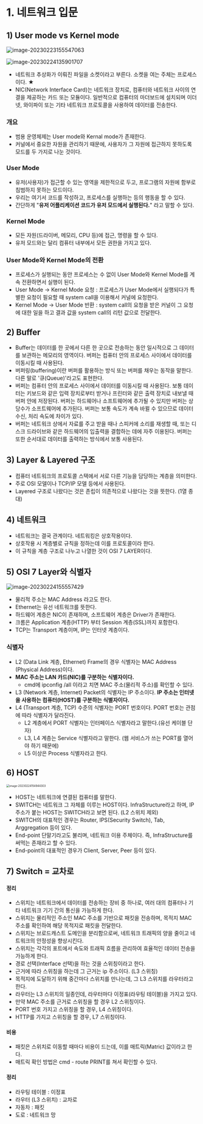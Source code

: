# 1. 네트워크 입문



## 1) User mode vs Kernel mode

![image-20230223155547063](C:\Users\dj930\OneDrive\사진\Typora\image-20230223155547063.png)

![image-20230224135901707](../../../../../../사진/Typora/image-20230224135901707.png)

- 네트워크 추상화가 이뤄진 파일을 소켓이라고 부른다. 소켓을 여는 주체는 프로세스이다. ★
- NIC(Network Interface Card)는 네트워크 장치로, 컴퓨터와 네트워크 사이의 연결을 제공하는 카드 또는 모듈이다. 일반적으로 컴퓨터의 마더보드에 설치되며 이더넷, 와이파이 또는 기타 네트워크 프로토콜을 사용하여 데이터를 전송한다.

### 개요

- 범용 운영체제는 User mode와 Kernal mode가 존재한다.
- 커널에서 중요한 자원을 관리하기 때문에, 사용자가 그 자원에 접근하지 못하도록 모드를 두 가지로 나눈 것이다.

### User Mode

- 유저(사용자)가 접근할 수 있는 영역을 제한적으로 두고, 프로그램의 자원에 함부로 침범하지 못하는 모드이다.
- 우리는 여기서 코드를 작성하고, 프로세스를 실행하는 등의 행동을 할 수 있다.
- 간단하게 "**유저 어플리케이션 코드가 유저 모드에서 실행된다.**" 라고 말할 수 있다.

### Kernel Mode

- 모든 자원(드라이버, 메모리, CPU 등)에 접근, 명령을 할 수 있다.
- 유저 모드와는 달리 컴퓨터 내부에서 모든 권한을 가지고 있다.

### User Mode와 Kernel Mode의 전환

- 프로세스가 실행되는 동안 프로세스는 수 없이 User Mode와 Kernel Mode를 계속 전환하면서 실행이 된다.
- User Mode -> Kernel Mode 요청 : 프로세스가 User Mode에서 실행되다가 특별한 요청이 필요할 때 system call을 이용해서 커널에 요청한다.
- Kernel Mode -> User Mode 반환 : system call의 요청을 받은 커널이 그 요청에 대한 일을 하고 결과 값을 system call의 리턴 값으로 전달한다.



## 2) Buffer

- Buffer는 데이터를 한 곳에서 다른 한 곳으로 전송하는 동안 일시적으로 그 데이터를 보관하는 메모리의 영역이다. 버퍼는 컴퓨터 안의 프로세스 사이에서 데이터를 이동시킬 때 사용된다. 
- 버퍼링(buffering)이란 버퍼를 활용하는 방식 또는 버퍼를 채우는 동작을 말한다. 다른 말로 '큐(Queue)'라고도 표현한다. 
- 버퍼는 컴퓨터 안의 프로세스 사이에서 데이터를 이동시킬 때 사용된다. 보통 데이터는 키보드와 같은 입력 장치로부터 받거나 프린터와 같은 출력 장치로 내보낼 때 버퍼 안에 저장된다. 버퍼는 하드웨어나 소프트웨어에 추가될 수 있지만 버퍼는 상당수가 소프트웨어에 추가된다. 버퍼는 보통 속도가 계속 바뀔 수 있으므로 데이터 수신, 처리 속도에 차이가 있다.
- 버퍼는 네트워크 상에서 자료를 주고 받을 때나 스피커에 소리를 재생할 때, 또는 디스크 드라이브와 같은 하드웨어의 입출력을 결합하는 데에 자주 이용된다. 버퍼는 또한 순서대로 데이터를 출력하는 방식에서 보통 사용된다.



## 3) Layer & Layered 구조

- 컴퓨터 네트워크의 프로토콜 스택에서 서로 다른 기능을 담당하는 계층을 의미한다.
- 주로 OSI 모델이나 TCP/IP 모델 등에서 사용된다.
- Layered 구조로 나왔다는 것은 존립이 의존적으로 나왔다는 것을 뜻한다. (1열 종대)



## 4) 네트워크

- 네트워크는 결국 관계이다. 네트워킹은 상호작용이다.
- 상호작용 시 계층별로 규칙을 정하는데 이를 프로토콜이라 한다.
- 이 규칙을 계층 구조로 나누고 나열한 것이 OSI 7 LAYER이다.



## 5) OSI 7 Layer와 식별자

![image-20230224155557429](C:\Users\dj930\OneDrive\사진\Typora\image-20230224155557429.png)

- 물리적 주소는 MAC Address 라고도 한다.
- Ethernet는 유선 네트워크를 뜻한다.
- 하드웨어 계층은 NIC이 존재하며, 소프트웨어 계층은 Driver가 존재한다.
- 크롬은 Application 계층(HTTP) 부터 Session 계층(SSL)까지 포함한다.
- TCP는 Transport 계층이며, IP는 인터넷 계층이다. 



### 식별자

- L2 (Data Link 계층, Ethernet) Frame의 경우 식별자는 MAC Address (Physical Address)이다.
- **MAC 주소는 LAN 카드(NIC)를 구분하는 식별자이다.**
  - cmd에 ipconfig /all 이라고 치면 MAC 주소(물리적 주소)를 확인할 수 있다.
- L3 (Network 계층, Internet) Packet의 식별자는 IP 주소이다. **IP 주소는 인터넷을 사용하는 컴퓨터(HOST)를 구분하는 식별자이다.**
- L4 (Transport 계층, TCP) 수준의 식별자는 PORT 번호이다. PORT 번호는 관점에 따라 식별자가 달라진다.
  - L2 계층에서 PORT 식별자는 인터페이스 식별자라고 말한다.(유선 케이블 단자)
  - L3, L4 계층는 Service 식별자라고 말한다. (웹 서비스가 쓰는 PORT를 열어야 하기 때문에)
  - L5 이상은 Process 식별자라고 한다.



## 6) HOST

<img src="C:\Users\dj930\OneDrive\사진\Typora\image-20230224154944303.png" alt="image-20230224154944303" style="zoom:50%;" />

- HOST는 네트워크에 연결된 컴퓨터를 말한다.
- SWITCH는 네트워크 그 자체를 이루는 HOST이다. InfraStructure라고 하며, IP 주소가 붙는 HOST는 SWITCH라고 보면 된다. (L2 스위치 제외)
- SWITCH의 대표적인 경우는 Router, IPS(Security Switch), Tab, Arggregation 등이 있다.
- End-point 단말기라고도 불리며, 네트워크 이용 주체이다. 즉, InfraStructure를 써먹는 존재라고 할 수 있다. 
- End-point의 대표적인 경우가 Client, Server, Peer 등이 있다.



## 7) Switch = 교차로

#### 정리

- 스위치는 네트워크에서 데이터를 전송하는 장비 중 하나로, 여러 대의 컴퓨터나 기타 네트워크 기기 간의 통신을 가능하게 한다.
- 스위치는 물리적인 주소인 MAC 주소를 기반으로 패킷을 전송하며, 목적지 MAC 주소를 확인하여 해당 목적지로 패킷을 전달한다.
- 스위치는 브로드캐스트 도메인을 분리함으로써, 네트워크 트래픽의 양을 줄이고 네트워크의 안정성을 향상시킨다.
- 스위치는 각각의 포트에서 속도와 트래픽 흐름을 관리하여 효율적인 데이터 전송을 가능하게 한다.
- 경로 선택(Interface 선택)을 하는 것을 스위칭이라고 한다.
- 근거에 따라 스위칭을 하는데 그 근거는 ip 주소이다. (L3 스위칭)
- 목적지에 도달하기 위해 중간마다 스위치를 만나는데, 그 L3 스위치를 라우터라고 한다.
- 라우터는 L3 스위치의 일종인데, 라우터마다 이정표(라우팅 테이블)을 가지고 있다.
- 만약 MAC 주소를 근거로 스위칭을 할 경우 L2 스위칭이다.
- PORT 번호 가지고 스위칭을 할 경우, L4 스위칭이다.
- HTTP를 가지고 스위칭을 할 경우, L7 스위칭이다.

#### 비용

- 패킷은 스위치로 이동할 때마다 비용이 드는데, 이를 매트릭(Matric) 값이라고 한다.
- 매트릭 확인 방법은 cmd - route PRINT를 쳐서 확인할 수 있다.

#### 정리

- 라우팅 테이블 : 이정표 
- 라우터 (L3 스위치) : 교차로
- 자동차 : 패킷
- 도로 : 네트워크 망
